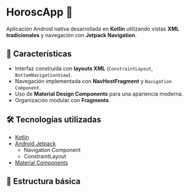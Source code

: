 # HoroscApp 🌌

Aplicación Android nativa desarrollada en **Kotlin** utilizando vistas **XML tradicionales** y navegación con **Jetpack Navigation**.

## 🚀 Características
- Interfaz construida con **layouts XML** (`ConstraintLayout`, `BottomNavigationView`).
- Navegación implementada con **NavHostFragment** y `Navigation Component`.
- Uso de **Material Design Components** para una apariencia moderna.
- Organización modular con **Fragments**.

## 🛠️ Tecnologías utilizadas
- [Kotlin](https://kotlinlang.org/)
- [Android Jetpack](https://developer.android.com/jetpack)
    - Navigation Component
    - ConstraintLayout
- [Material Components](https://material.io/develop/android)

## 📂 Estructura básica
